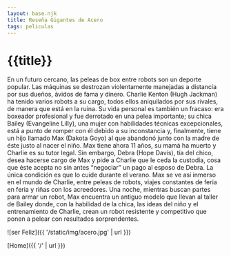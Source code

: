 ```yaml
---
layout: base.njk
title: Reseña Gigantes de Acero
tags: peliculas
---
```


# {{title}}

En un futuro cercano, las peleas de box entre robots son un deporte popular. Las máquinas se destrozan violentamente manejadas a distancia por sus dueños, ávidos de fama y dinero. Charlie Kenton (Hugh Jackman) ha tenido varios robots a su cargo, todos ellos aniquilados por sus rivales, de manera que está en la ruina. Su vida personal es también un fracaso: era boxeador profesional y fue derrotado en una pelea importante; su chica Bailey (Evangeline Lilly), una mujer con habilidades técnicas excepcionales, está a punto de romper con él debido a su inconstancia y, finalmente, tiene un hijo llamado Max (Dakota Goyo) al que abandonó junto con la madre de éste justo al nacer el niño. Max tiene ahora 11 años, su mamá ha muerto y Charlie es su tutor legal. Sin embargo, Debra (Hope Davis), tía del chico, desea hacerse cargo de Max y pide a Charlie que le ceda la custodia, cosa que éste acepta no sin antes “negociar” un pago al esposo de Debra. La única condición es que lo cuide durante el verano. Max se ve así inmerso en el mundo de Charlie, entre peleas de robots, viajes constantes de feria en feria y riñas con los acreedores. Una noche, mientras buscan partes para armar un robot, Max encuentra un antiguo modelo que llevan al taller de Bailey donde, con la habilidad de la chica, las ideas del niño y el entrenamiento de Charlie, crean un robot resistente y competitivo que ponen a pelear con resultados sorprendentes.

![ser Feliz]({{ '/static/img/acero.jpg' | url }}) 

[Home]({{ '/' | url }})
